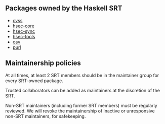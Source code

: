 ## Packages owned by the Haskell SRT

- [cvss](https://hackage.haskell.org/package/cvss)
- [hsec-core](https://hackage.haskell.org/package/hsec-core)
- [hsec-sync](https://hackage.haskell.org/package/hsec-sync)
- [hsec-tools](https://hackage.haskell.org/package/hsec-tools)
- [osv](https://hackage.haskell.org/package/osv)
- [purl](https://hackage.haskell.org/package/purl)

## Maintainership policies

At all times, at least 2 SRT members should be in the maintainer
group for every SRT-owned package.

Trusted collaborators can be added as maintainers at the discretion
of the SRT.

Non-SRT maintainers (including former SRT members) must be regularly
reviewed.  We will revoke the maintainership of inactive or
unresponsive non-SRT maintainers, for safekeeping.
